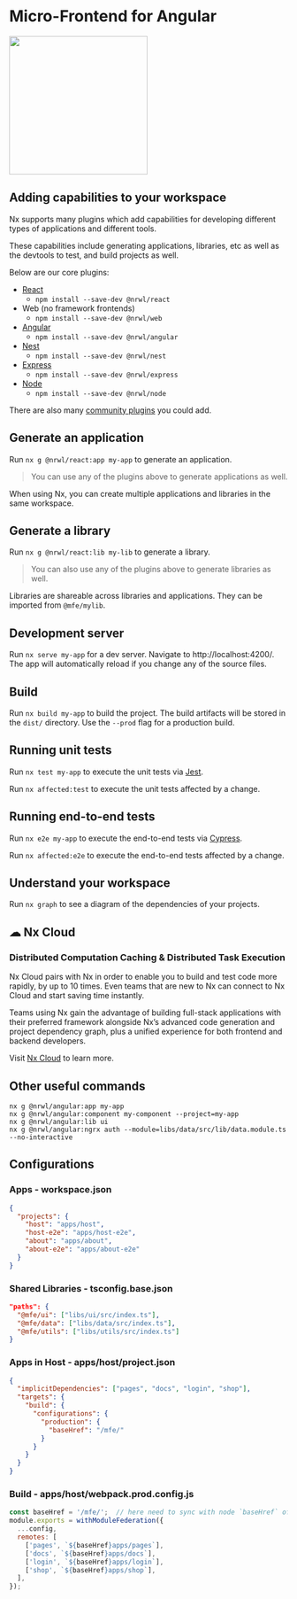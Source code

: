 # Micro-Frontend for Angular

<a href="https://nx.dev" taget="_blank">
  <img src="https://raw.githubusercontent.com/nrwl/nx/master/images/nx-logo.png" width="250">
</a>

## Adding capabilities to your workspace

Nx supports many plugins which add capabilities for developing different types of applications and different tools.

These capabilities include generating applications, libraries, etc as well as the devtools to test, and build projects as well.

Below are our core plugins:

- [React](https://reactjs.org)
  - `npm install --save-dev @nrwl/react`
- Web (no framework frontends)
  - `npm install --save-dev @nrwl/web`
- [Angular](https://angular.io)
  - `npm install --save-dev @nrwl/angular`
- [Nest](https://nestjs.com)
  - `npm install --save-dev @nrwl/nest`
- [Express](https://expressjs.com)
  - `npm install --save-dev @nrwl/express`
- [Node](https://nodejs.org)
  - `npm install --save-dev @nrwl/node`

There are also many [community plugins](https://nx.dev/community) you could add.

## Generate an application

Run `nx g @nrwl/react:app my-app` to generate an application.

> You can use any of the plugins above to generate applications as well.

When using Nx, you can create multiple applications and libraries in the same workspace.

## Generate a library

Run `nx g @nrwl/react:lib my-lib` to generate a library.

> You can also use any of the plugins above to generate libraries as well.

Libraries are shareable across libraries and applications. They can be imported from `@mfe/mylib`.

## Development server

Run `nx serve my-app` for a dev server. Navigate to http://localhost:4200/. The app will automatically reload if you change any of the source files.

## Build

Run `nx build my-app` to build the project. The build artifacts will be stored in the `dist/` directory. Use the `--prod` flag for a production build.

## Running unit tests

Run `nx test my-app` to execute the unit tests via [Jest](https://jestjs.io).

Run `nx affected:test` to execute the unit tests affected by a change.

## Running end-to-end tests

Run `nx e2e my-app` to execute the end-to-end tests via [Cypress](https://www.cypress.io).

Run `nx affected:e2e` to execute the end-to-end tests affected by a change.

## Understand your workspace

Run `nx graph` to see a diagram of the dependencies of your projects.


## ☁ Nx Cloud

### Distributed Computation Caching & Distributed Task Execution


Nx Cloud pairs with Nx in order to enable you to build and test code more rapidly, by up to 10 times. Even teams that are new to Nx can connect to Nx Cloud and start saving time instantly.

Teams using Nx gain the advantage of building full-stack applications with their preferred framework alongside Nx’s advanced code generation and project dependency graph, plus a unified experience for both frontend and backend developers.

Visit [Nx Cloud](https://nx.app/) to learn more.

## Other useful commands

```shell
nx g @nrwl/angular:app my-app
nx g @nrwl/angular:component my-component --project=my-app
nx g @nrwl/angular:lib ui
nx g @nrwl/angular:ngrx auth --module=libs/data/src/lib/data.module.ts --no-interactive
```

## Configurations

### Apps - workspace.json

```json
{
  "projects": {
    "host": "apps/host",
    "host-e2e": "apps/host-e2e",
    "about": "apps/about",
    "about-e2e": "apps/about-e2e"
  }
}
```

### Shared Libraries - tsconfig.base.json

```json
"paths": {
  "@mfe/ui": ["libs/ui/src/index.ts"],
  "@mfe/data": ["libs/data/src/index.ts"],
  "@mfe/utils": ["libs/utils/src/index.ts"]
}
```

### Apps in Host - apps/host/project.json

```json
{
  "implicitDependencies": ["pages", "docs", "login", "shop"],
  "targets": {
    "build": {
      "configurations": {
        "production": {
          "baseHref": "/mfe/"
        }
      }
    }
  }
}
```

### Build - apps/host/webpack.prod.config.js

```js
const baseHref = '/mfe/';  // here need to sync with node `baseHref` of ./project.json
module.exports = withModuleFederation({
  ...config,
  remotes: [
    ['pages', `${baseHref}apps/pages`],
    ['docs', `${baseHref}apps/docs`],
    ['login', `${baseHref}apps/login`],
    ['shop', `${baseHref}apps/shop`],
  ],
});
```

